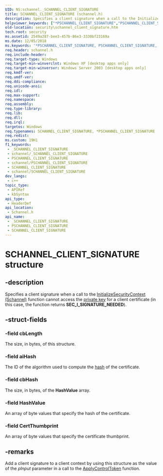 ```yaml
---
UID: NS:schannel._SCHANNEL_CLIENT_SIGNATURE
title: SCHANNEL_CLIENT_SIGNATURE (schannel.h)
description: Specifies a client signature when a call to the InitializeSecurityContext (Schannel) function cannot access the private key for a client certificate (in this case, the function returns SEC_I_SIGNATURE_NEEDED).
helpviewer_keywords: ["*PSCHANNEL_CLIENT_SIGNATURE","PSCHANNEL_CLIENT_SIGNATURE","PSCHANNEL_CLIENT_SIGNATURE structure pointer [Security]","SCHANNEL_CLIENT_SIGNATURE","SCHANNEL_CLIENT_SIGNATURE structure [Security]","schannel/PSCHANNEL_CLIENT_SIGNATURE","schannel/SCHANNEL_CLIENT_SIGNATURE","security.schannel_client_signature"]
old-location: security\schannel_client_signature.htm
tech.root: security
ms.assetid: 2549a287-bee3-457b-86e3-3330bf23169a
ms.date: 12/05/2018
ms.keywords: '*PSCHANNEL_CLIENT_SIGNATURE, PSCHANNEL_CLIENT_SIGNATURE, PSCHANNEL_CLIENT_SIGNATURE structure pointer [Security], SCHANNEL_CLIENT_SIGNATURE, SCHANNEL_CLIENT_SIGNATURE structure [Security], schannel/PSCHANNEL_CLIENT_SIGNATURE, schannel/SCHANNEL_CLIENT_SIGNATURE, security.schannel_client_signature'
req.header: schannel.h
req.include-header: 
req.target-type: Windows
req.target-min-winverclnt: Windows XP [desktop apps only]
req.target-min-winversvr: Windows Server 2003 [desktop apps only]
req.kmdf-ver: 
req.umdf-ver: 
req.ddi-compliance: 
req.unicode-ansi: 
req.idl: 
req.max-support: 
req.namespace: 
req.assembly: 
req.type-library: 
req.lib: 
req.dll: 
req.irql: 
targetos: Windows
req.typenames: SCHANNEL_CLIENT_SIGNATURE, *PSCHANNEL_CLIENT_SIGNATURE
req.redist: 
ms.custom: 19H1
f1_keywords:
 - _SCHANNEL_CLIENT_SIGNATURE
 - schannel/_SCHANNEL_CLIENT_SIGNATURE
 - PSCHANNEL_CLIENT_SIGNATURE
 - schannel/PSCHANNEL_CLIENT_SIGNATURE
 - SCHANNEL_CLIENT_SIGNATURE
 - schannel/SCHANNEL_CLIENT_SIGNATURE
dev_langs:
 - c++
topic_type:
 - APIRef
 - kbSyntax
api_type:
 - HeaderDef
api_location:
 - Schannel.h
api_name:
 - _SCHANNEL_CLIENT_SIGNATURE
 - PSCHANNEL_CLIENT_SIGNATURE
 - SCHANNEL_CLIENT_SIGNATURE
---
```


# SCHANNEL_CLIENT_SIGNATURE structure


## -description

Specifies a client signature when a call to the <a href="/windows/desktop/api/rrascfg/nn-rrascfg-ieapproviderconfig">InitializeSecurityContext (Schannel)</a> function cannot access the <a href="/windows/desktop/SecGloss/p-gly">private key</a> for a client certificate (in this case, the function returns <b>SEC_I_SIGNATURE_NEEDED</b>).

## -struct-fields

### -field cbLength

The size, in bytes, of this structure.

### -field aiHash

The ID of the algorithm used to compute the <a href="/windows/desktop/SecGloss/h-gly">hash</a> of the certificate.

### -field cbHash

The size, in bytes, of the <b>HashValue</b> array.

### -field HashValue

An array of byte values that specify the hash of the certificate.

### -field CertThumbprint

An array of byte values that specify the certificate thumbprint.

## -remarks

Add a client signature to a client context by using this structure as the value of the <i>pInput</i> parameter in a call to the <a href="/windows/desktop/api/sspi/nf-sspi-applycontroltoken">ApplyControlToken</a> function.


